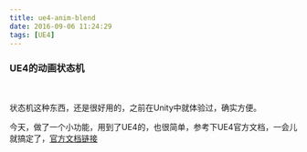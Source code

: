 ```yaml
---
title: ue4-anim-blend
date: 2016-09-06 11:24:29
tags: [UE4]
---
```


### UE4的动画状态机

<br>

状态机这种东西，还是很好用的，之前在Unity中就体验过，确实方便。

今天，做了一个小功能，用到了UE4的，也很简单，参考下UE4官方文档，一会儿就搞定了，[官方文档链接](https://docs.unrealengine.com/latest/CHN/Gameplay/HowTo/CharacterMovement/index.html)
